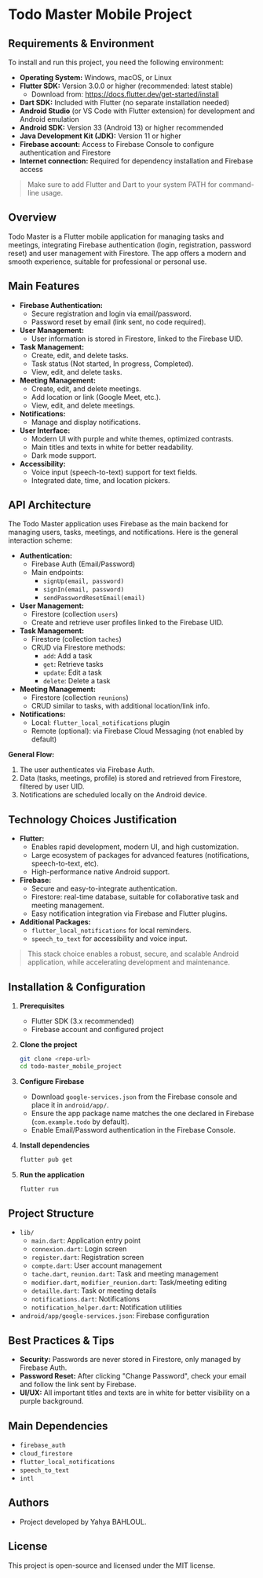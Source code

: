 # Todo Master Mobile Project

## Requirements & Environment

To install and run this project, you need the following environment:

- **Operating System:** Windows, macOS, or Linux
- **Flutter SDK:** Version 3.0.0 or higher (recommended: latest stable)
  - Download from: https://docs.flutter.dev/get-started/install
- **Dart SDK:** Included with Flutter (no separate installation needed)
- **Android Studio** (or VS Code with Flutter extension) for development and Android emulation
- **Android SDK:** Version 33 (Android 13) or higher recommended
- **Java Development Kit (JDK):** Version 11 or higher
- **Firebase account:** Access to Firebase Console to configure authentication and Firestore
- **Internet connection:** Required for dependency installation and Firebase access

> Make sure to add Flutter and Dart to your system PATH for command-line usage.

## Overview

Todo Master is a Flutter mobile application for managing tasks and meetings, integrating Firebase authentication (login, registration, password reset) and user management with Firestore. The app offers a modern and smooth experience, suitable for professional or personal use.

## Main Features

- **Firebase Authentication:**
  - Secure registration and login via email/password.
  - Password reset by email (link sent, no code required).
- **User Management:**
  - User information is stored in Firestore, linked to the Firebase UID.
- **Task Management:**
  - Create, edit, and delete tasks.
  - Task status (Not started, In progress, Completed).
  - View, edit, and delete tasks.
- **Meeting Management:**
  - Create, edit, and delete meetings.
  - Add location or link (Google Meet, etc.).
  - View, edit, and delete meetings.
- **Notifications:**
  - Manage and display notifications.
- **User Interface:**
  - Modern UI with purple and white themes, optimized contrasts.
  - Main titles and texts in white for better readability.
  - Dark mode support.
- **Accessibility:**
  - Voice input (speech-to-text) support for text fields.
  - Integrated date, time, and location pickers.

## API Architecture

The Todo Master application uses Firebase as the main backend for managing users, tasks, meetings, and notifications. Here is the general interaction scheme:

- **Authentication:**
  - Firebase Auth (Email/Password)
  - Main endpoints:
    - `signUp(email, password)`
    - `signIn(email, password)`
    - `sendPasswordResetEmail(email)`
- **User Management:**
  - Firestore (collection `users`)
  - Create and retrieve user profiles linked to the Firebase UID.
- **Task Management:**
  - Firestore (collection `taches`)
  - CRUD via Firestore methods:
    - `add`: Add a task
    - `get`: Retrieve tasks
    - `update`: Edit a task
    - `delete`: Delete a task
- **Meeting Management:**
  - Firestore (collection `reunions`)
  - CRUD similar to tasks, with additional location/link info.
- **Notifications:**
  - Local: `flutter_local_notifications` plugin
  - Remote (optional): via Firebase Cloud Messaging (not enabled by default)

**General Flow:**
1. The user authenticates via Firebase Auth.
2. Data (tasks, meetings, profile) is stored and retrieved from Firestore, filtered by user UID.
3. Notifications are scheduled locally on the Android device.

## Technology Choices Justification

- **Flutter:**
  - Enables rapid development, modern UI, and high customization.
  - Large ecosystem of packages for advanced features (notifications, speech-to-text, etc).
  - High-performance native Android support.
- **Firebase:**
  - Secure and easy-to-integrate authentication.
  - Firestore: real-time database, suitable for collaborative task and meeting management.
  - Easy notification integration via Firebase and Flutter plugins.
- **Additional Packages:**
  - `flutter_local_notifications` for local reminders.
  - `speech_to_text` for accessibility and voice input.

> This stack choice enables a robust, secure, and scalable Android application, while accelerating development and maintenance.

## Installation & Configuration

1. **Prerequisites**
   - Flutter SDK (3.x recommended)
   - Firebase account and configured project

2. **Clone the project**
   ```bash
   git clone <repo-url>
   cd todo-master_mobile_project
   ```

3. **Configure Firebase**
   - Download `google-services.json` from the Firebase console and place it in `android/app/`.
   - Ensure the app package name matches the one declared in Firebase (`com.example.todo` by default).
   - Enable Email/Password authentication in the Firebase Console.

4. **Install dependencies**
   ```bash
   flutter pub get
   ```

5. **Run the application**
   ```bash
   flutter run
   ```

## Project Structure

- `lib/`
  - `main.dart`: Application entry point
  - `connexion.dart`: Login screen
  - `register.dart`: Registration screen
  - `compte.dart`: User account management
  - `tache.dart`, `reunion.dart`: Task and meeting management
  - `modifier.dart`, `modifier_reunion.dart`: Task/meeting editing
  - `detaille.dart`: Task or meeting details
  - `notifications.dart`: Notifications
  - `notification_helper.dart`: Notification utilities
- `android/app/google-services.json`: Firebase configuration

## Best Practices & Tips

- **Security:** Passwords are never stored in Firestore, only managed by Firebase Auth.
- **Password Reset:** After clicking "Change Password", check your email and follow the link sent by Firebase.
- **UI/UX:** All important titles and texts are in white for better visibility on a purple background.

## Main Dependencies

- `firebase_auth`
- `cloud_firestore`
- `flutter_local_notifications`
- `speech_to_text`
- `intl`

## Authors
- Project developed by Yahya BAHLOUL.

## License
This project is open-source and licensed under the MIT license.

